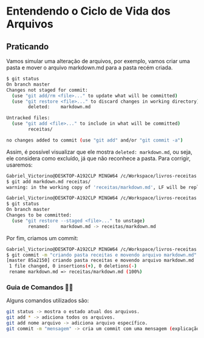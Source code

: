 # Entendendo o Ciclo de Vida dos Arquivos

## Praticando

Vamos simular uma alteração de arquivos, por exemplo, vamos criar uma pasta e mover o arquivo markdown.md para a pasta recém criada.

```sh
$ git status
On branch master
Changes not staged for commit:
  (use "git add/rm <file>..." to update what will be committed)
  (use "git restore <file>..." to discard changes in working directory)
        deleted:    markdown.md

Untracked files:
  (use "git add <file>..." to include in what will be committed)
        receitas/

no changes added to commit (use "git add" and/or "git commit -a")

```

Assim, é possível visualizar que ele mostra  `deleted: markdown.md`, ou seja, ele considera como excluído, já que não reconhece a pasta. Para corrigir, usaremos:

```sh
Gabriel_Victorino@DESKTOP-A192CLP MINGW64 /c/Workspace/livros-receitas (master)
$ git add markdown.md receitas/
warning: in the working copy of 'receitas/markdown.md', LF will be replaced by CRLF the next time Git touches it

Gabriel_Victorino@DESKTOP-A192CLP MINGW64 /c/Workspace/livros-receitas (master)
$ git status
On branch master
Changes to be committed:
  (use "git restore --staged <file>..." to unstage)
        renamed:    markdown.md -> receitas/markdown.md

```

Por fim, criamos um commit:

```sh
Gabriel_Victorino@DESKTOP-A192CLP MINGW64 /c/Workspace/livros-receitas (master)
$ git commit -m "criando pasta receitas e movendo arquivo markdown.md"
[master 85a2150] criando pasta receitas e movendo arquivo markdown.md
 1 file changed, 0 insertions(+), 0 deletions(-)
 rename markdown.md => receitas/markdown.md (100%)

```

### Guia de Comandos 👩‍💻

Alguns comandos utilizados são:

```bash
git status -> mostra o estado atual dos arquivos.
git add * -> adiciona todos os arquivos.
git add nome arquivo -> adiciona arquivo específico.
git commit -m "mensagem" -> cria um commit com uma mensagem (explicação)
```
